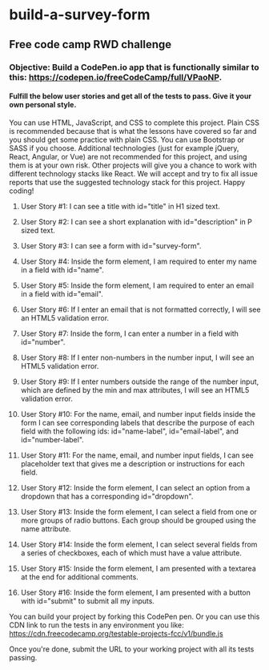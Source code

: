 # build-a-survey-form
## Free code camp RWD challenge



### Objective: Build a CodePen.io app that is functionally similar to this: https://codepen.io/freeCodeCamp/full/VPaoNP.

#### Fulfill the below user stories and get all of the tests to pass. Give it your own personal style.

You can use HTML, JavaScript, and CSS to complete this project. Plain CSS is recommended because that is what the lessons have covered so far and you should get some practice with plain CSS. You can use Bootstrap or SASS if you choose. Additional technologies (just for example jQuery, React, Angular, or Vue) are not recommended for this project, and using them is at your own risk. Other projects will give you a chance to work with different technology stacks like React. We will accept and try to fix all issue reports that use the suggested technology stack for this project. Happy coding!

1. User Story #1: I can see a title with id="title" in H1 sized text.

2. User Story #2: I can see a short explanation with id="description" in P sized text.

3. User Story #3: I can see a form with id="survey-form".

4. User Story #4: Inside the form element, I am required to enter my name in a field with id="name".

5. User Story #5: Inside the form element, I am required to enter an email in a field with id="email".

6. User Story #6: If I enter an email that is not formatted correctly, I will see an HTML5 validation error.

7. User Story #7: Inside the form, I can enter a number in a field with id="number".

8. User Story #8: If I enter non-numbers in the number input, I will see an HTML5 validation error.

9. User Story #9: If I enter numbers outside the range of the number input, which are defined by the min and max attributes, I will see an HTML5 validation error.

10. User Story #10: For the name, email, and number input fields inside the form I can see corresponding labels that describe the purpose of each field with the following ids: id="name-label", id="email-label", and id="number-label".

11. User Story #11: For the name, email, and number input fields, I can see placeholder text that gives me a description or instructions for each field.

12. User Story #12: Inside the form element, I can select an option from a dropdown that has a corresponding id="dropdown".

13. User Story #13: Inside the form element, I can select a field from one or more groups of radio buttons. Each group should be grouped using the name attribute.

14. User Story #14: Inside the form element, I can select several fields from a series of checkboxes, each of which must have a value attribute.

15. User Story #15: Inside the form element, I am presented with a textarea at the end for additional comments.

16. User Story #16: Inside the form element, I am presented with a button with id="submit" to submit all my inputs.

You can build your project by forking this CodePen pen. Or you can use this CDN link to run the tests in any environment you like: https://cdn.freecodecamp.org/testable-projects-fcc/v1/bundle.js

Once you're done, submit the URL to your working project with all its tests passing.
